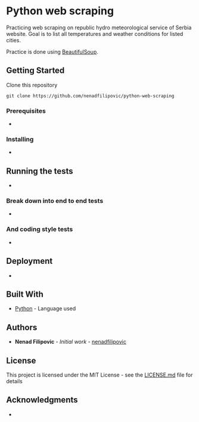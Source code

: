 # Python web scraping

Practicing web scraping on republic hydro meteorological service of Serbia website.
Goal is to list all temperatures and weather conditions for listed cities.

Practice is done using [BeautifulSoup](https://www.crummy.com/software/BeautifulSoup/).

## Getting Started

Clone this repository

```
git clone https://github.com/nenadfilipovic/python-web-scraping
```

### Prerequisites

-

### Installing

-

## Running the tests

-

### Break down into end to end tests

-

### And coding style tests

-

## Deployment

-

## Built With

* [Python](https://www.python.org/) - Language used

## Authors

* **Nenad Filipovic** - *Initial work* - [nenadfilipovic](https://github.com/nenadfilipovic)

## License

This project is licensed under the MIT License - see the [LICENSE.md](LICENSE.md) file for details

## Acknowledgments

-
